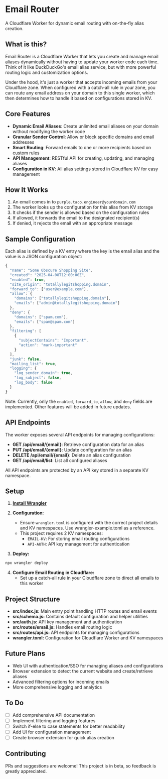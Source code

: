 # Email Router

A Cloudflare Worker for dynamic email routing with on-the-fly alias creation.

## What is this?

Email Router is a Cloudflare Worker that lets you create and manage email aliases dynamically without having to update your worker code each time. Think of it like DuckDuckGo's email alias service, but with more powerful routing logic and customization options.

Under the hood, it's just a worker that accepts incoming emails from your Cloudflare zone. When configured with a catch-all rule in your zone, you can route any email address on your domain to this single worker, which then determines how to handle it based on configurations stored in KV.

## Core Features

- **Dynamic Email Aliases**: Create unlimited email aliases on your domain without modifying the worker code
- **Granular Sender Control**: Allow or block specific domains and email addresses
- **Smart Routing**: Forward emails to one or more recipients based on custom rules
- **API Management**: RESTful API for creating, updating, and managing aliases
- **Configuration in KV**: All alias settings stored in Cloudflare KV for easy management

## How It Works

1. An email comes in to `purple.taco.engineer@yourdomain.com`
2. The worker looks up the configuration for this alias from KV storage
3. It checks if the sender is allowed based on the configuration rules
4. If allowed, it forwards the email to the designated recipient(s)
5. If denied, it rejects the email with an appropriate message

## Sample Configuration

Each alias is defined by a KV entry where the key is the email alias and the value is a JSON configuration object:

```javascript
{
  "name": "Some Obscure Shopping Site",
  "created": "2025-04-08T12:00:00Z",
  "enabled": true,
  "site_origin": "totallylegitshopping.domain",
  "forward_to": ["user@example.com"],
  "allow": {
    "domains": ["totallylegitshopping.domain"],
    "emails": ["admin@totallylegitshopping.domain"]
  },
  "deny": {
    "domains": ["spam.com"],
    "emails": ["spam@spam.com"]
  },
  "filtering": [
    {
      "subjectContains": "Important",
      "action": "mark-important"
    }
  ],
  "junk": false,
  "mailing_list": true,
  "logging": {
    "log_sender_domain": true,
    "log_subject": false,
    "log_body": false
  }
}
```

Note: Currently, only the `enabled`, `forward_to`, `allow`, and `deny` fields are implemented. Other features will be added in future updates.

## API Endpoints

The worker exposes several API endpoints for managing configurations:

- **GET /api/email/{email}**: Retrieve configuration data for an alias
- **PUT /api/email/{email}**: Update configuration for an alias
- **DELETE /api/email/{email}**: Delete an alias configuration
- **GET /api/email/list**: List all configured aliases

All API endpoints are protected by an API key stored in a separate KV namespace.

## Setup

1. **[Install Wrangler](https://developers.cloudflare.com/workers/wrangler/install-and-update/)**

2. **Configuration:**
   - Ensure `wrangler.toml` is configured with the correct project details and KV namespaces. Use wrangler-example.toml as a reference.
   - This project requires 2 KV namespaces:
     - `EMAIL-KV`: For storing email routing configurations
     - `API-AUTH`: API key management for authentication

3. **Deploy:**
```sh
npx wrangler deploy
```

4. **Configure Email Routing in Cloudflare:**
   - Set up a catch-all rule in your Cloudflare zone to direct all emails to this worker

## Project Structure

- **src/index.js:** Main entry point handling HTTP routes and email events
- **src/schema.js:** Contains default configuration and helper utilities
- **src/auth.js:** API key management and authentication
- **src/routes/email.js:** Handles email routing logic
- **src/routes/api.js:** API endpoints for managing configurations
- **wrangler.toml:** Configuration for Cloudflare Worker and KV namespaces

## Future Plans

- Web UI with authentication/SSO for managing aliases and configurations
- Browser extension to detect the current website and create/retrieve aliases
- Advanced filtering options for incoming emails
- More comprehensive logging and analytics

## To Do

- [ ] Add comprehensive API documentation
- [ ] Implement filtering and logging features
- [ ] Switch if-else to case statements for better readability
- [ ] Add UI for configuration management
- [ ] Create browser extension for quick alias creation

## Contributing

PRs and suggestions are welcome! This project is in beta, so feedback is greatly appreciated.